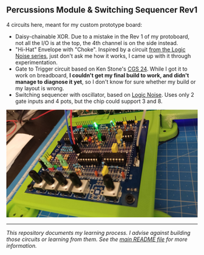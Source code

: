 Percussions Module & Switching Sequencer Rev1
---------------------------------------------

4 circuits here, meant for my custom prototype board:
- Daisy-chainable XOR. Due to a mistake in the Rev 1 of my protoboard, not all the I/O is at the top, the 4th channel is on the side instead. 
- "Hi-Hat" Envelope with "Choke". Inspired by a circuit [from the Logic Noise series](https://hackaday.com/2015/04/10/logic-noise-more-cmos-cowbell/), just don't ask me how it works, I came up with it through experimentation.
- Gate to Trigger circuit based on Ken Stone's [CGS 24](https://sdiy.info/wiki/CGS_gate_to_trigger_converter). While I got it to work on breadboard, **I couldn't get my final build to work, and didn't manage to diagnose it yet**, so I don't know for sure whether my build or my layout is wrong. 
- Switching sequencer with oscillator, based on [Logic Noise](https://hackaday.com/2015/02/23/logic-noise-the-switching-sequencer/). Uses only 2 gate inputs and 4 pots, but the chip could support 3 and 8.

![Photo of the module](Percussions%20and%20Switching%20Sequencer%20Photo.jpg)

------

_This repository documents my learning process. I advise against building those circuits or learning from them. See the [main README file](../README.md) for more information._
